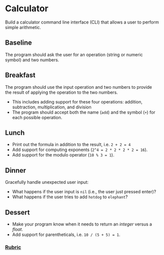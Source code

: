 # Calculator

Build a calculator command line interface (CLI) that allows a user to perform simple arithmetic.

## Baseline
The program should ask the user for an operation (string or numeric symbol) and two numbers.

## Breakfast
The program should use the input operation and two numbers to provide the result of applying the operation to the two numbers.

- This includes adding support for these four operations: addition, subtraction, multiplication, and division
- The program should accept both the name (`add`) and the symbol (`+`) for each possible operation.

## Lunch
- Print out the formula in addition to the result, i.e. `2 + 2 = 4`
- Add support for computing exponents (`2^4 = 2 * 2 * 2 * 2 = 16`).
- Add support for the modulo operator (`10 % 3 = 1`).

## Dinner
Gracefully handle unexpected user input:

- What happens if the user input is `nil` (i.e., the user just pressed enter)?
- What happens if the user tries to add `hotdog` to `elephant`?

## Dessert
- Make your program know when it needs to return an _integer_ versus a _float_.
- Add support for parentheticals, i.e. `10 / (5 + 5) = 1`.

### [Rubric](../rubrics/week_1_calculator.md)
